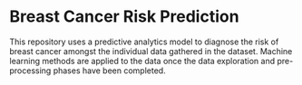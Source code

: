 # Breast Cancer Risk Prediction

This repository uses a predictive analytics model to diagnose the risk of breast cancer amongst the individual data gathered in the dataset. Machine learning methods are applied to the data once the data exploration and pre-processing phases have been completed.
